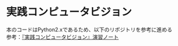 # 実践コンピュータビジョン

本のコードはPython2.xであるため、以下のリポジトリを参考に進める  
参考：[『実践コンピュータビジョン』演習ノート](https://github.com/takeshi-a/pcv_note)